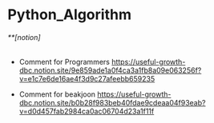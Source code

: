# Python_Algorithm

###### **[notion]
- Comment for Programmers
https://useful-growth-dbc.notion.site/9e859ade1a0f4ca3a1fb8a09e063256f?v=e1c7e6de16ae4f3d9c27afeebb659235

- Comment for beakjoon
https://useful-growth-dbc.notion.site/b0b28f983beb40fdae9cdeaa04f93eab?v=d0d457fab2984ca0ac06704d23a1f11f

